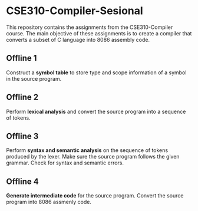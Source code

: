 # CSE310-Compiler-Sesional
This repository contains the assignments from the CSE310-Compiler course. The main objective of these assignments is to create a compiler that converts a subset of C language into 8086 assembly code.


## Offline 1
Construct a **symbol table** to store type and scope information of a symbol in the source program.

## Offline 2
Perform **lexical analysis** and convert the source program into a sequence of tokens.

## Offline 3
Perform **syntax and semantic analysis** on the sequence of tokens produced by the lexer. Make sure the source program follows the given grammar. Check for syntax and semantic errors.

## Offline 4
**Generate intermediate code** for the source program. Convert the source program into 8086 assmenly code.
